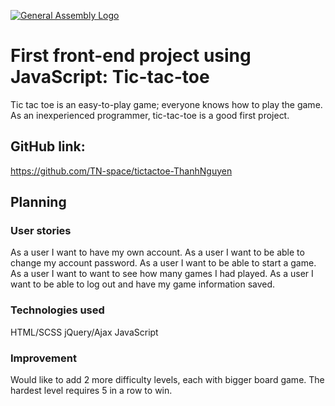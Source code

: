 [![General Assembly Logo](https://camo.githubusercontent.com/1a91b05b8f4d44b5bbfb83abac2b0996d8e26c92/687474703a2f2f692e696d6775722e636f6d2f6b6538555354712e706e67)](https://generalassemb.ly/education/web-development-immersive)

# First front-end project using JavaScript: Tic-tac-toe

Tic tac toe is an easy-to-play game; everyone knows how to play the game. As an inexperienced programmer, tic-tac-toe is a good first project.

## GitHub link:
https://github.com/TN-space/tictactoe-ThanhNguyen

## Planning

### User stories
As a user I want to have my own account.
As a user I want to be able to change my account password.
As a user I want to be able to start a game.
As a user I want to want to see how many games I had played.
As a user I want to be able to log out and have my game information saved.

### Technologies used
HTML/SCSS
jQuery/Ajax
JavaScript

### Improvement
Would like to add 2 more difficulty levels, each with bigger board game. The hardest level requires 5 in a row to win.
